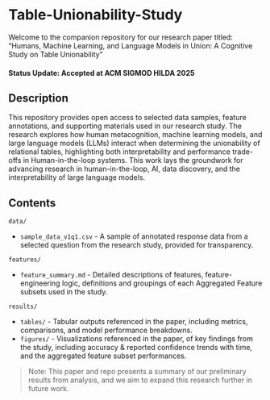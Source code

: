 # Table-Unionability-Study

Welcome to the companion repository for our research paper titled: “Humans, Machine Learning, and Language Models in Union: A Cognitive Study on Table Unionability” 
#### Status Update: Accepted at ACM SIGMOD HILDA 2025

## Description
This repository provides open access to selected data samples, feature annotations, and supporting materials used in our research study. The research explores how human metacognition, machine learning models, and large language models (LLMs) interact when determining the unionability of relational tables, highlighting both interpretability and performance trade-offs in Human-in-the-loop systems. This work lays the groundwork for advancing research in human-in-the-loop, AI, data discovery, and the interpretability of large language models.

## Contents
`data/`   
- `sample_data_v1q1.csv` - A sample of annotated response data from a selected question from the research study, provided for transparency.   

`features/`   
- `feature_summary.md` - Detailed descriptions of features, feature-engineering logic, definitions and groupings of each Aggregated Feature subsets used in the study.    

`results/`  
- `tables/` - Tabular outputs referenced in the paper, including metrics, comparisons, and model performance breakdowns.     
- `figures/` - Visualizations referenced in the paper, of key findings from the study, including accuracy & reported confidence trends with time, and the aggregated feature subset performances.   

> Note:
This paper and repo presents a summary of our preliminary results from analysis, and we aim to expand this research further in future work.
